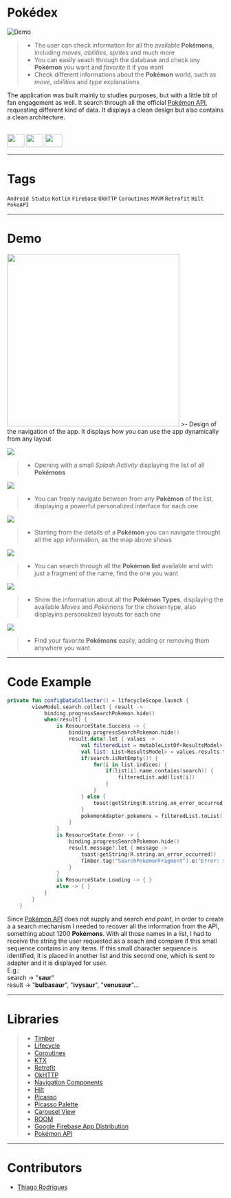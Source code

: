 <!-- # Title -->
# Pokédex
![Demo](https://blog.logomyway.com/wp-content/uploads/2021/05/pokemon-logo-jpeg-1.jpg)


<!-- # Short Description -->

>- The user can check information for all the available **Pokémons**, including *moves*, *abilities*, *sprites* and much more
>- You can easily seach through the database and check any **Pokémon** you want and *favorite* it if you want
>- Check different informations about the **Pokémon** world, such as *move*, *abilities* and *type* explanations

The application was built mainly to studies purposes, but with a little bit of fan engagement as well. It search through all the official [Pokémon API](https://pokeapi.co),
requesting different kind of data. It displays a clean design but also contains a clean architecture.


<!-- # Badges -->
<div style="display: inline_block"><br>
    <img height="30" width="40" src="https://cdn.jsdelivr.net/gh/devicons/devicon/icons/androidstudio/androidstudio-original.svg">
    <img height="30" width="40" src="https://cdn.jsdelivr.net/gh/devicons/devicon/icons/kotlin/kotlin-original.svg">
    <img height="30" width="40" src="https://cdn.jsdelivr.net/gh/devicons/devicon/icons/firebase/firebase-plain.svg">
</div>

---

# Tags

`Android Studio` `Kotlin` `Firebase` `OkHTTP` `Coroutines` `MVVM` `Retrofit` `Hilt` `PokeAPI`

---


# Demo

<img height="400" width="400" src="https://media.discordapp.net/attachments/655489748885831713/1051192036562309130/map.png?width=902&height=1066">
>- Design of the navigation of the app. It displays how you can use the app dynamically from any layout 

![](https://media.discordapp.net/attachments/655489748885831713/1051192034427408444/opening.gif)
>- Opening with a small *Splash Activity* displaying the list of all **Pokémons**


![](https://media.discordapp.net/attachments/655489748885831713/1051192036251938846/listinteraction.gif)
>- You can freely navigate between from any **Pokémon** of the list, displaying a powerful personalized interface for each one


![](https://media.discordapp.net/attachments/655489748885831713/1051192035882831932/detailsinteraction.gif)
>- Starting from the details of a **Pokémon** you can navigate throught all the app information, as the map above shows

![](https://media.discordapp.net/attachments/655489748885831713/1051192035480186991/searchinteraction.gif)
>- You can search through all the **Pokémon list** available and with just a fragment of the name, find the one you want

![](https://media.discordapp.net/attachments/655489748885831713/1051192035178188830/typesinteraction.gif)
>- Show the information about all the **Pokémon Types**, displaying the available *Moves* and *Pokémons* for the chosen type, also displayins personalized 
layouts for each one

![](https://media.discordapp.net/attachments/655489748885831713/1051192034775531530/favoriteinteraction.gif)
>- Find your favorite **Pokémons** easily, adding or removing them anywhere you want


---

# Code Example
```kotlin
private fun configDataCollector() = lifecycleScope.launch {
        viewModel.search.collect { result ->
            binding.progressSearchPokemon.hide()
            when(result) {
                is ResourceState.Success -> {
                    binding.progressSearchPokemon.hide()
                    result.data?.let { values ->
                        val filteredList = mutableListOf<ResultsModel>()
                        val list: List<ResultsModel> = values.results.toList()
                        if(search.isNotEmpty()) {
                            for(i in list.indices) {
                                if(list[i].name.contains(search)) {
                                    filteredList.add(list[i])
                                }
                            }
                        } else {
                            toast(getString(R.string.an_error_occurred))
                        }
                        pokemonAdapter.pokemons = filteredList.toList()
                    }
                }
                is ResourceState.Error -> {
                    binding.progressSearchPokemon.hide()
                    result.message?.let { message ->
                        toast(getString(R.string.an_error_occurred))
                        Timber.tag("SearchPokemonFragment").e("Error: $message")
                    }
                }
                is ResourceState.Loading -> { }
                else -> { }
            }
        }
    }
```

Since [Pokémon API](https://pokeapi.co) does not supply and search *end point*, in order to create a a search mechanism I needed to recover all the information
from the API, something about 1200 **Pokémons**. With all those names in a list, I had to receive the string the user requested as a seach and compare
if this small sequence contains in any items. If this small character sequence is identified, it is placed in another list and this second one, which is sent 
to adapter and it is displayed for user. \
E.g.: \
search -> "**saur**"  \
result -> "**bulbasaur**", "**ivysaur**", "**venusaur**"...

---

# Libraries

>- [Timber](https://github.com/JakeWharton/timber)
>- [Lifecycle](https://developer.android.com/jetpack/androidx/releases/lifecycle)
>- [Coroutines](https://developer.android.com/kotlin/coroutines?hl=pt-br)
>- [KTX](https://developer.android.com/kotlin/ktx)
>- [Retrofit](https://square.github.io/retrofit/)
>- [OkHTTP](https://square.github.io/okhttp/)
>- [Navigation Components](https://developer.android.com/guide/navigation)
>- [Hilt](https://dagger.dev/hilt/)
>- [Picasso](https://github.com/square/picasso)
>- [Picasso Palette](https://github.com/florent37/PicassoPalette)
>- [Carousel View](https://github.com/sayyam/carouselview)
>- [ROOM](https://developer.android.com/jetpack/androidx/releases/room?hl=pt-br)
>- [Google Firebase App Distribution](https://firebase.google.com)
>- [Pokémon API](https://pokeapi.co)

---

# Contributors

- [Thiago Rodrigues](https://www.linkedin.com/in/tods/)
